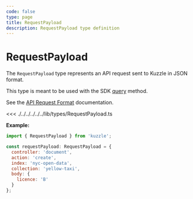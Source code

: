 ```yaml
---
code: false
type: page
title: RequestPayload
description: RequestPayload type definition
---
```


# RequestPayload

<SinceBadge version="change-me" />
<CustomBadge type="error" text="Experimental: non-backward compatible changes or removal may occur in any future release."/>

The `RequestPayload` type represents an API request sent to Kuzzle in JSON format.

This type is meant to be used with the SDK [query](/sdk/js/7/core-classes/kuzzle/query) method.

See the [API Request Format](/core/2/guides/main-concepts/api#other-protocols) documentation.

<<< ./../../../../../lib/types/RequestPayload.ts

**Example:**

```js
import { RequestPayload } from 'kuzzle';

const requestPayload: RequestPayload = {
  controller: 'document',
  action: 'create',
  index: 'nyc-open-data',
  collection: 'yellow-taxi',
  body: {
    licence: 'B'
  }
};
```
